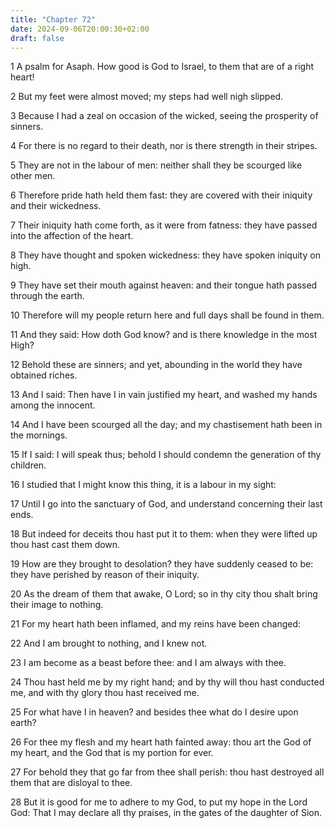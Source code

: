 ```yaml
---
title: "Chapter 72"
date: 2024-09-06T20:00:30+02:00
draft: false
---
```



1 A psalm for Asaph. How good is God to Israel, to them that are of a right heart!

2 But my feet were almost moved; my steps had well nigh slipped.

3 Because I had a zeal on occasion of the wicked, seeing the prosperity of sinners.

4 For there is no regard to their death, nor is there strength in their stripes.

5 They are not in the labour of men: neither shall they be scourged like other men.

6 Therefore pride hath held them fast: they are covered with their iniquity and their wickedness.

7 Their iniquity hath come forth, as it were from fatness: they have passed into the affection of the heart.

8 They have thought and spoken wickedness: they have spoken iniquity on high.

9 They have set their mouth against heaven: and their tongue hath passed through the earth.

10 Therefore will my people return here and full days shall be found in them.

11 And they said: How doth God know? and is there knowledge in the most High?

12 Behold these are sinners; and yet, abounding in the world they have obtained riches.

13 And I said: Then have I in vain justified my heart, and washed my hands among the innocent.

14 And I have been scourged all the day; and my chastisement hath been in the mornings.

15 If I said: I will speak thus; behold I should condemn the generation of thy children.

16 I studied that I might know this thing, it is a labour in my sight:

17 Until I go into the sanctuary of God, and understand concerning their last ends.

18 But indeed for deceits thou hast put it to them: when they were lifted up thou hast cast them down.

19 How are they brought to desolation? they have suddenly ceased to be: they have perished by reason of their iniquity.

20 As the dream of them that awake, O Lord; so in thy city thou shalt bring their image to nothing.

21 For my heart hath been inflamed, and my reins have been changed:

22 And I am brought to nothing, and I knew not.

23 I am become as a beast before thee: and I am always with thee.

24 Thou hast held me by my right hand; and by thy will thou hast conducted me, and with thy glory thou hast received me.

25 For what have I in heaven? and besides thee what do I desire upon earth?

26 For thee my flesh and my heart hath fainted away: thou art the God of my heart, and the God that is my portion for ever.

27 For behold they that go far from thee shall perish: thou hast destroyed all them that are disloyal to thee.

28 But it is good for me to adhere to my God, to put my hope in the Lord God: That I may declare all thy praises, in the gates of the daughter of Sion.

